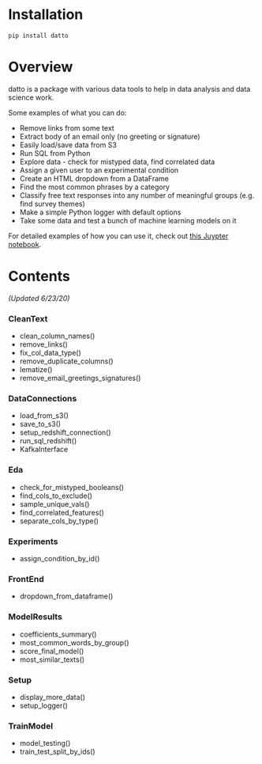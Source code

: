 # Installation

`pip install datto`

# Overview

datto is a package with various data tools to help in data analysis and data science work.

Some examples of what you can do:

- Remove links from some text
- Extract body of an email only (no greeting or signature)
- Easily load/save data from S3
- Run SQL from Python
- Explore data - check for mistyped data, find correlated data
- Assign a given user to an experimental condition
- Create an HTML dropdown from a DataFrame
- Find the most common phrases by a category
- Classify free text responses into any number of meaningful groups (e.g. find survey themes)
- Make a simple Python logger with default options
- Take some data and test a bunch of machine learning models on it

For detailed examples of how you can use it, check out [this Juypter notebook](datto_examples.ipynb).

# Contents

_(Updated 6/23/20)_

### CleanText

- clean_column_names()
- remove_links()
- fix_col_data_type()
- remove_duplicate_columns()
- lematize()
- remove_email_greetings_signatures()

### DataConnections

- load_from_s3()
- save_to_s3()
- setup_redshift_connection()
- run_sql_redshift()
- KafkaInterface

### Eda

- check_for_mistyped_booleans()
- find_cols_to_exclude()
- sample_unique_vals()
- find_correlated_features()
- separate_cols_by_type()

### Experiments

- assign_condition_by_id()

### FrontEnd

- dropdown_from_dataframe()

### ModelResults

- coefficients_summary()
- most_common_words_by_group()
- score_final_model()
- most_similar_texts()

### Setup

- display_more_data()
- setup_logger()

### TrainModel

- model_testing()
- train_test_split_by_ids()
